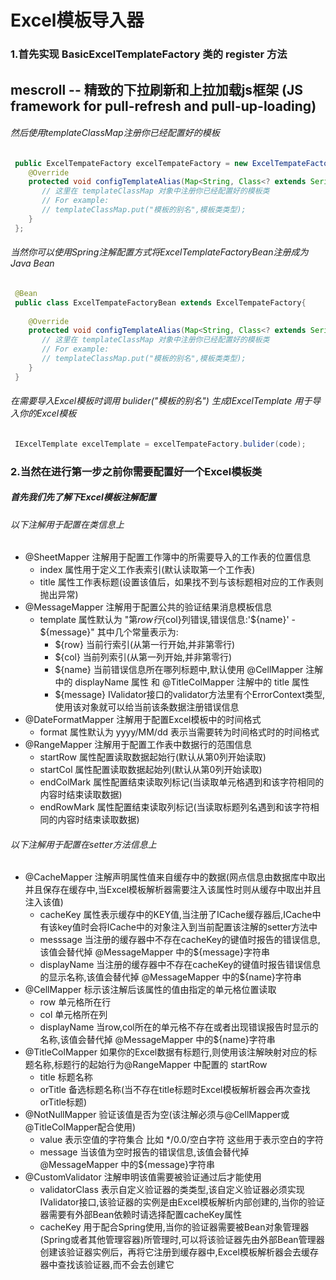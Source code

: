 # Excel模板导入器
### 1.首先实现 BasicExcelTemplateFactory 类的 register 方法
## mescroll -- 精致的下拉刷新和上拉加载js框架 (JS framework for pull-refresh and pull-up-loading)
###### 然后使用templateClassMap注册你已经配置好的模板
```java
 public ExcelTempateFactory excelTempateFactory = new ExcelTempateFactory() {
    @Override
    protected void configTemplateAlias(Map<String, Class<? extends Serializable>> templateAlias) {
       // 这里在 templateClassMap 对象中注册你已经配置好的模板类
       // For example:
       // templateClassMap.put("模板的别名",模板类类型);
    }
 };

```
###### 当然你可以使用Spring注解配置方式将ExcelTemplateFactoryBean注册成为Java Bean
```java
 @Bean
 public class ExcelTempateFactoryBean extends ExcelTempateFactory{
    
    @Override
    protected void configTemplateAlias(Map<String, Class<? extends Serializable>> templateAlias) {
       // 这里在 templateClassMap 对象中注册你已经配置好的模板类
       // For example:
       // templateClassMap.put("模板的别名",模板类类型);
    }
 }

```
###### 在需要导入Excel模板时调用 bulider("模板的别名") 生成IExcelTemplate 用于导入你的Excel模板
```java
 IExcelTemplate excelTemplate = excelTempateFactory.bulider(code);
```
### 2.当然在进行第一步之前你需要配置好一个Excel模板类
##### 首先我们先了解下Excel模板注解配置
###### 以下注解用于配置在类信息上
* @SheetMapper 注解用于配置工作簿中的所需要导入的工作表的位置信息
    * index 属性用于定义工作表索引(默认读取第一个工作表)
    * title 属性工作表标题(设置该值后，如果找不到与该标题相对应的工作表则抛出异常)
* @MessageMapper 注解用于配置公共的验证结果消息模板信息 
    * template 属性默认为 "第${row}行${col}列错误,错误信息:'${name}' - ${message}" 其中几个常量表示为:
        * ${row} 当前行索引(从第一行开始,并非第零行)
        * ${col} 当前列索引(从第一列开始,并非第零行)
        * ${name} 当前错误信息所在哪列标题中,默认使用 @CellMapper 注解中的 displayName 属性 和 @TitleColMapper 注解中的 title 属性
        * ${message} IValidator接口的validator方法里有个ErrorContext类型,使用该对象就可以给当前该条数据注册错误信息
* @DateFormatMapper 注解用于配置Excel模板中的时间格式
    * format 属性默认为 yyyy/MM/dd 表示当需要转为时间格式时的时间格式
* @RangeMapper 注解用于配置工作表中数据行的范围信息
    * startRow 属性配置读取数据起始行(默认从第0列开始读取)
    * startCol 属性配置读取数据起始列(默认从第0列开始读取)
    * endColMark 属性配置结束读取列标记(当读取单元格遇到和该字符相同的内容时结束读取数据)
    * endRowMark 属性配置结束读取列标记(当读取标题列名遇到和该字符相同的内容时结束读取数据)
###### 以下注解用于配置在setter方法信息上
* @CacheMapper 注解声明属性值来自缓存中的数据(网点信息由数据库中取出并且保存在缓存中,当Excel模板解析器需要注入该属性时则从缓存中取出并且注入该值)
    * cacheKey 属性表示缓存中的KEY值,当注册了ICache缓存器后,ICache中有该key值时会将ICache中的对象注入到当前配置该注解的setter方法中
    * messsage 当注册的缓存器中不存在cacheKey的键值时报告的错误信息,该值会替代掉 @MessageMapper 中的${message}字符串
    * displayName 当注册的缓存器中不存在cacheKey的键值时报告错误信息的显示名称,该值会替代掉 @MessageMapper 中的${name}字符串
* @CellMapper 标示该注解后该属性的值由指定的单元格位置读取
    * row 单元格所在行
    * col 单元格所在列
    * displayName 当row,col所在的单元格不存在或者出现错误报告时显示的名称,该值会替代掉 @MessageMapper 中的${name}字符串
* @TitleColMapper 如果你的Excel数据有标题行,则使用该注解映射对应的标题名称,标题行的起始行为@RangeMapper 中配置的 startRow
    * title 标题名称
    * orTitle 备选标题名称(当不存在title标题时Excel模板解析器会再次查找orTitle标题)
* @NotNullMapper 验证该值是否为空(该注解必须与@CellMapper或@TitleColMapper配合使用)
    * value 表示空值的字符集合 比如 */0.0/空白字符 这些用于表示空白的字符
    * message 当该值为空时报告的错误信息,该值会替代掉 @MessageMapper 中的${message}字符串
* @CustomValidator 注解申明该值需要被验证通过后才能使用
    * validatorClass 表示自定义验证器的类类型,该自定义验证器必须实现IValidator接口,该验证器的实例是由Excel模板解析内部创建的,当你的验证器需要有外部Bean依赖时请选择配置cacheKey属性
    * cacheKey 用于配合Spring使用,当你的验证器需要被Bean对象管理器(Spring或者其他管理容器)所管理时,可以将该验证器先由外部Bean管理器创建该验证器实例后，再将它注册到缓存器中,Excel模板解析器会去缓存器中查找该验证器,而不会去创建它
